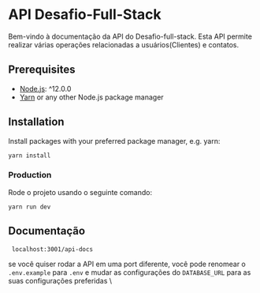 # API Desafio-Full-Stack

Bem-vindo à documentação da API do Desafio-full-stack. Esta API permite realizar várias operações relacionadas a usuários(Clientes) e contatos.

## Prerequisites

- [Node.js](https://nodejs.org/): ^12.0.0
- [Yarn](https://npmjs.org/) or any other Node.js package manager

## Installation

Install packages with your preferred package manager, e.g. yarn:

```
yarn install
```

### Production

Rode o projeto usando o seguinte comando:

```
yarn run dev
```

## Documentação

```
 localhost:3001/api-docs
```

se você quiser rodar a API em uma port diferente, você pode renomear o `.env.example` para `.env` e mudar as configurações do `DATABASE_URL` para as suas configurações preferidas \
